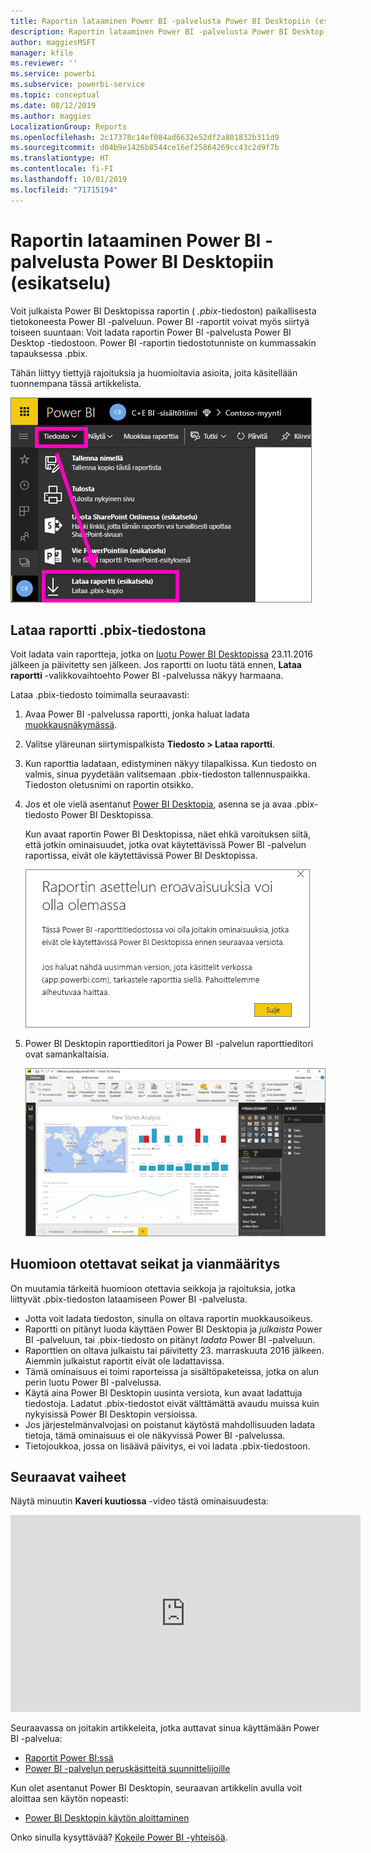 ```yaml
---
title: Raportin lataaminen Power BI -palvelusta Power BI Desktopiin (esikatselu)
description: Raportin lataaminen Power BI -palvelusta Power BI Desktop -tiedostoon
author: maggiesMSFT
manager: kfile
ms.reviewer: ''
ms.service: powerbi
ms.subservice: powerbi-service
ms.topic: conceptual
ms.date: 08/12/2019
ms.author: maggies
LocalizationGroup: Reports
ms.openlocfilehash: 2c17378c14ef084ad6632e52df2a801832b311d9
ms.sourcegitcommit: d04b9e1426b8544ce16ef25864269cc43c2d9f7b
ms.translationtype: HT
ms.contentlocale: fi-FI
ms.lasthandoff: 10/01/2019
ms.locfileid: "71715194"
---
```

# <a name="download-a-report-from-the-power-bi-service-to-power-bi-desktop-preview"></a>Raportin lataaminen Power BI -palvelusta Power BI Desktopiin (esikatselu)
Voit julkaista Power BI Desktopissa raportin ( *.pbix*-tiedoston) paikallisesta tietokoneesta Power BI -palveluun. Power BI -raportit voivat myös siirtyä toiseen suuntaan: Voit ladata raportin Power BI -palvelusta Power BI Desktop -tiedostoon. Power BI -raportin tiedostotunniste on kummassakin tapauksessa .pbix.

Tähän liittyy tiettyjä rajoituksia ja huomioitavia asioita, joita käsitellään tuonnempana tässä artikkelista.

![Tiedoston avattava valikko](media/service-export-to-pbix/power-bi-file-export.png)

## <a name="download-the-report-as-a-pbix-file"></a>Lataa raportti .pbix-tiedostona

Voit ladata vain raportteja, jotka on [luotu Power BI Desktopissa](/learn/modules/publish-share-power-bi/2-publish-reports) 23.11.2016 jälkeen ja päivitetty sen jälkeen. Jos raportti on luotu tätä ennen, **Lataa raportti** -valikkovaihtoehto Power BI -palvelussa näkyy harmaana.

Lataa .pbix-tiedosto toimimalla seuraavasti:

1. Avaa Power BI -palvelussa raportti, jonka haluat ladata [muokkausnäkymässä](https://docs.microsoft.com/power-bi/service-interact-with-a-report-in-editing-view).

2. Valitse yläreunan siirtymispalkista **Tiedosto > Lataa raportti**.
   
3. Kun raporttia ladataan, edistyminen näkyy tilapalkissa. Kun tiedosto on valmis, sinua pyydetään valitsemaan .pbix-tiedoston tallennuspaikka. Tiedoston oletusnimi on raportin otsikko.
   
4. Jos et ole vielä asentanut [Power BI Desktopia](desktop-get-the-desktop.md), asenna se ja avaa .pbix-tiedosto Power BI Desktopissa.
   
    Kun avaat raportin Power BI Desktopissa, näet ehkä varoituksen siitä, että jotkin ominaisuudet, jotka ovat käytettävissä Power BI -palvelun raportissa, eivät ole käytettävissä Power BI Desktopissa.
   
    ![Varoitusikkuna](media/service-export-to-pbix/power-bi-export-to-pbix_2.png)

5. Power BI Desktopin raporttieditori ja Power BI -palvelun raporttieditori ovat samankaltaisia.  
   
    ![Power BI Desktop -raporttieditori](media/service-export-to-pbix/power-bi-desktop.png)

## <a name="considerations-and-troubleshooting"></a>Huomioon otettavat seikat ja vianmääritys
On muutamia tärkeitä huomioon otettavia seikkoja ja rajoituksia, jotka liittyvät .pbix-tiedoston lataamiseen Power BI -palvelusta.

* Jotta voit ladata tiedoston, sinulla on oltava raportin muokkausoikeus.
* Raportti on pitänyt luoda käyttäen Power BI Desktopia ja *julkaista* Power BI -palveluun, tai .pbix-tiedosto on pitänyt *ladata* Power BI -palveluun.
* Raporttien on oltava julkaistu tai päivitetty 23. marraskuuta 2016 jälkeen. Aiemmin julkaistut raportit eivät ole ladattavissa.
* Tämä ominaisuus ei toimi raporteissa ja sisältöpaketeissa, jotka on alun perin luotu Power BI -palvelussa.
* Käytä aina Power BI Desktopin uusinta versiota, kun avaat ladattuja tiedostoja. Ladatut .pbix-tiedostot eivät välttämättä avaudu muissa kuin nykyisissä Power BI Desktopin versioissa.
* Jos järjestelmänvalvojasi on poistanut käytöstä mahdollisuuden ladata tietoja, tämä ominaisuus ei ole näkyvissä Power BI -palvelussa.
* Tietojoukkoa, jossa on lisäävä päivitys, ei voi ladata .pbix-tiedostoon.

## <a name="next-steps"></a>Seuraavat vaiheet
Näytä minuutin **Kaveri kuutiossa** -video tästä ominaisuudesta:

<iframe width="560" height="315" src="https://www.youtube.com/embed/ymWqU5jiUl0" frameborder="0" allowfullscreen></iframe>

Seuraavassa on joitakin artikkeleita, jotka auttavat sinua käyttämään Power BI -palvelua:

* [Raportit Power BI:ssä](consumer/end-user-reports.md)
* [Power BI -palvelun peruskäsitteitä suunnittelijoille](service-basic-concepts.md)

Kun olet asentanut Power BI Desktopin, seuraavan artikkelin avulla voit aloittaa sen käytön nopeasti:

* [Power BI Desktopin käytön aloittaminen](desktop-getting-started.md)

Onko sinulla kysyttävää? [Kokeile Power BI -yhteisöä](http://community.powerbi.com/).

